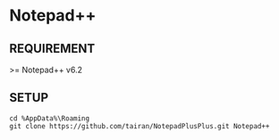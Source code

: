 # Notepad++ #

## REQUIREMENT ##

&gt;= Notepad++ v6.2

## SETUP ##

    cd %AppData%\Roaming
    git clone https://github.com/tairan/NotepadPlusPlus.git Notepad++
